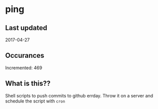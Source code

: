 # ping

## Last updated
2017-04-27

## Occurances
Incremented: 469

## What is this??
Shell scripts to push commits to github errday. Throw it on a server and schedule the script with `cron`


